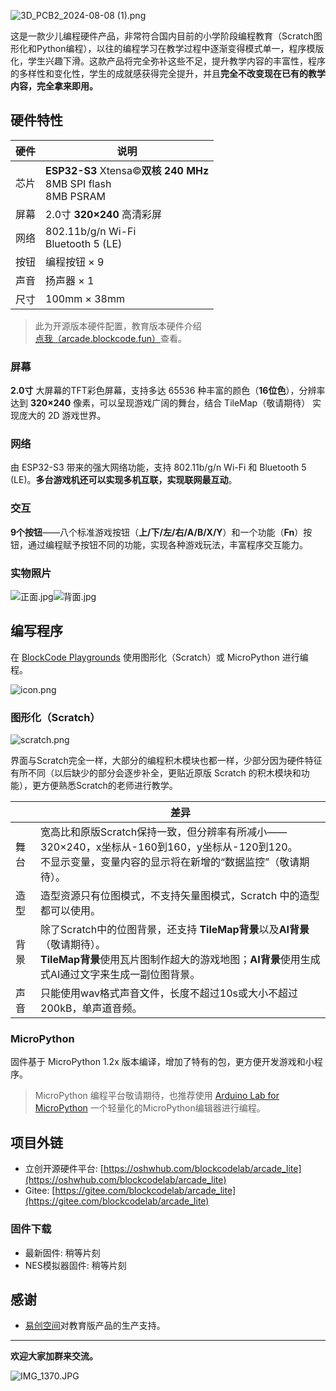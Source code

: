 ![3D_PCB2_2024-08-08 (1).png](//image.lceda.cn/oshwhub/af954c74ac264c17860a0f7385f54bf9.png)

这是一款少儿编程硬件产品，非常符合国内目前的小学阶段编程教育（Scratch图形化和Python编程），以往的编程学习在教学过程中逐渐变得模式单一，程序模版化，学生兴趣下滑。这款产品将完全弥补这些不足，提升教学内容的丰富性，程序的多样性和变化性，学生的成就感获得完全提升，并且**完全不改变现在已有的教学内容，完全拿来即用。**

## 硬件特性

| 硬件  | 说明                                                                       |
| --- | ------------------------------------------------------------------------ |
| 芯片  | **ESP32-S3** Xtensa©**双核 240 MHz** <br /> 8MB SPI flash <br /> 8MB PSRAM |
| 屏幕  | 2.0寸 **320×240** 高清彩屏                                                    |
| 网络  | 802.11b/g/n Wi-Fi <br /> Bluetooth 5 (LE)                                |
| 按钮  | 编程按钮 × 9                                                                 |
| 声音  | 扬声器 × 1                                                                  |
| 尺寸  | 100mm × 38mm                                                             |

> 此为开源版本硬件配置，教育版本硬件介绍[点我（arcade.blockcode.fun）](https://arcade.blockcode.fun/)查看。

### 屏幕

**2.0寸** 大屏幕的TFT彩色屏幕，支持多达 65536 种丰富的颜色（**16位色**），分辨率达到 **320×240** 像素，可以呈现游戏广阔的舞台，结合 TileMap（敬请期待） 实现庞大的 2D 游戏世界。

### 网络

由 ESP32-S3 带来的强大网络功能，支持 802.11b/g/n Wi-Fi 和 Bluetooth 5 (LE)。**多台游戏机还可以实现多机互联，实现联网最互动**。

### 交互

**9个按钮**——八个标准游戏按钮（**上/下/左/右/A/B/X/Y**）和一个功能（**Fn**）按钮，通过编程赋予按钮不同的功能，实现各种游戏玩法，丰富程序交互能力。

### 实物照片

![正面.jpg](//image.lceda.cn/oshwhub/7161c07033c94ed693f03a788e1a1c87.jpg)![背面.jpg](//image.lceda.cn/oshwhub/0647b588917b409aac364e8ffc84ed07.jpg)

## 编写程序

在 [BlockCode Playgrounds](https://make.blockcode.fun/) 使用图形化（Scratch）或 MicroPython 进行编程。

![icon.png](//image.lceda.cn/oshwhub/e766150d96784c7abddf8a71bff8c063.png "MicroPython（左） 和 图形化（右）")

### 图形化（Scratch）

![scratch.png](//image.lceda.cn/oshwhub/259505ab1de64297ace9efbf7e164e9b.png "图形化")

界面与Scratch完全一样，大部分的编程积木模块也都一样，少部分因为硬件特征有所不同（以后缺少的部分会逐步补全，更贴近原版 Scratch 的积木模块和功能），更方便熟悉Scratch的老师进行教学。

|     | 差异                                                                                                                 |
| --- | ------------------------------------------------------------------------------------------------------------------ |
| 舞台  | 宽高比和原版Scratch保持一致，但分辨率有所减小——320×240，x坐标从-160到160，y坐标从-120到120。<br />不显示变量，变量内容的显示将在新增的“数据监控”（敬请期待）。                |
| 造型  | 造型资源只有位图模式，不支持矢量图模式，Scratch 中的造型都可以使用。                                                                             |
| 背景  | 除了Scratch中的位图背景，还支持 **TileMap背景**以及**AI背景**（敬请期待）。<br /> **TileMap背景**使用瓦片图制作超大的游戏地图；**AI背景**使用生成式AI通过文字来生成一副位图背景。 |
| 声音  | 只能使用wav格式声音文件，长度不超过10s或大小不超过200kB，单声道音频。                                                                           |

### MicroPython

固件基于 MicroPython 1.2x 版本编译，增加了特有的包，更方便开发游戏和小程序。

> MicroPython 编程平台敬请期待，也推荐使用 [Arduino Lab for MicroPython](https://labs.arduino.cc/en/labs/micropython) 一个轻量化的MicroPython编辑器进行编程。

## 项目外链

- 立创开源硬件平台: [https://oshwhub.com/blockcodelab/arcade_lite](https://oshwhub.com/blockcodelab/arcade_lite)
- Gitee: [https://gitee.com/blockcodelab/arcade_lite](https://gitee.com/blockcodelab/arcade_lite)

### 固件下载

- 最新固件: 稍等片刻
- NES模拟器固件: 稍等片刻

## 感谢

- [易创空间](https://www.emakefun.com/)对教育版产品的生产支持。

______________________________________________________________________

**欢迎大家加群来交流。**

![IMG_1370.JPG](//image.lceda.cn/oshwhub/e763759a0eb145c795decff9d4217cbc.jpg)
